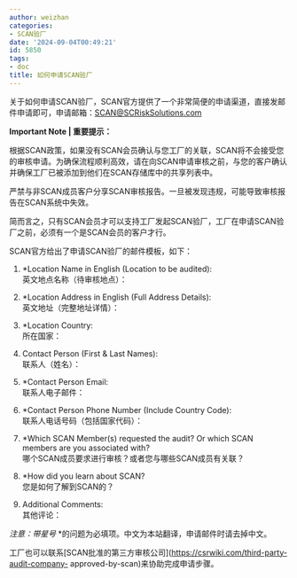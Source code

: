 ```yaml
---
author: weizhan
categories:
- SCAN验厂
date: '2024-09-04T00:49:21'
id: 5850
tags:
- doc
title: 如何申请SCAN验厂
---
```


关于如何申请SCAN验厂，SCAN官方提供了一个非常简便的申请渠道，直接发邮件申请即可，申请邮箱：[SCAN@SCRiskSolutions.com](mailto:SCAN@SCRiskSolutions.com)

**Important Note | 重要提示：**

根据SCAN政策，如果没有SCAN会员确认与您工厂的关联，SCAN将不会接受您的审核申请。为确保流程顺利高效，请在向SCAN申请审核之前，与您的客户确认并确保工厂已被添加到他们在SCAN存储库中的共享列表中。

严禁与非SCAN成员客户分享SCAN审核报告。一旦被发现违规，可能导致审核报告在SCAN系统中失效。

简而言之，只有SCAN会员才可以支持工厂发起SCAN验厂，工厂在申请SCAN验厂之前，必须有一个是SCAN会员的客户才行。

SCAN官方给出了申请SCAN验厂的邮件模板，如下：

  1. *Location Name in English (Location to be audited):  
英文地点名称（待审核地点）：

  2. *Location Address in English (Full Address Details):  
英文地址（完整地址详情）：

  3. *Location Country:  
所在国家：

  4. Contact Person (First & Last Names):  
联系人（姓名）：

  5. *Contact Person Email:  
联系人电子邮件：

  6. *Contact Person Phone Number (Include Country Code):  
联系人电话号码（包括国家代码）：

  7. *Which SCAN Member(s) requested the audit? Or which SCAN members are you associated with?  
哪个SCAN成员要求进行审核？或者您与哪些SCAN成员有关联？

  8. *How did you learn about SCAN?  
您是如何了解到SCAN的？

  9. Additional Comments:  
其他评论：

_注意：带星号_ *的问题为必填项。中文为本站翻译，申请邮件时请去掉中文。

工厂也可以联系[SCAN批准的第三方审核公司](https://csrwiki.com/third-party-audit-company-
approved-by-scan)来协助完成申请步骤。

